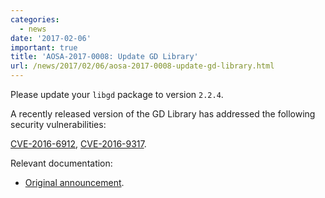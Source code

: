 ```yaml
---
categories:
  - news
date: '2017-02-06'
important: true
title: 'AOSA-2017-0008: Update GD Library'
url: /news/2017/02/06/aosa-2017-0008-update-gd-library.html
---
```



Please update your `libgd` package to version `2.2.4`.

A recently released version of the GD Library has addressed the following security vulnerabilities:

[CVE-2016-6912](https://cve.mitre.org/cgi-bin/cvename.cgi?name=CVE-2016-6912), [CVE-2016-9317](https://cve.mitre.org/cgi-bin/cvename.cgi?name=CVE-2016-9317).

Relevant documentation:

- [Original announcement](https://github.com/libgd/libgd/releases/tag/gd-2.2.4/).